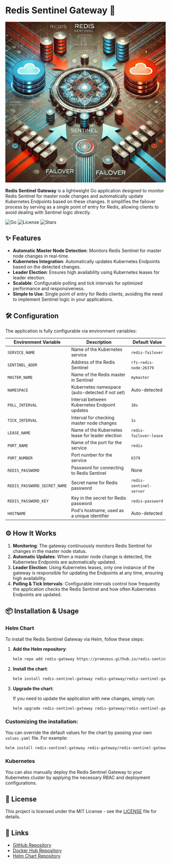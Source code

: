 
# Redis Sentinel Gateway 🚀

<p align="center">
  <img src="https://github.com/promzeus/redis-sentinel-gateway/blob/cfacd86da118b676b5b06d428f367a72630447ea/assets/logo.jpg" alt="Logo">
</p>

**Redis Sentinel Gateway** is a lightweight Go application designed to monitor Redis Sentinel for master node changes and automatically update Kubernetes Endpoints based on these changes. It simplifies the failover process by serving as a single point of entry for Redis, allowing clients to avoid dealing with Sentinel logic directly.

![Go](https://img.shields.io/github/go-mod/go-version/promzeus/redis-sentinel-gateway)
![License](https://img.shields.io/github/license/promzeus/redis-sentinel-gateway)
![Stars](https://img.shields.io/github/stars/promzeus/redis-sentinel-gateway)

## ✨ Features

- **Automatic Master Node Detection**: Monitors Redis Sentinel for master node changes in real-time.
- **Kubernetes Integration**: Automatically updates Kubernetes Endpoints based on the detected changes.
- **Leader Election**: Ensures high availability using Kubernetes leases for leader election.
- **Scalable**: Configurable polling and tick intervals for optimized performance and responsiveness.
- **Simple to Use**: Single point of entry for Redis clients, avoiding the need to implement Sentinel logic in your applications.

## 🛠 Configuration

The application is fully configurable via environment variables:

| Environment Variable        | Description                                          | Default Value         |
|-----------------------------|------------------------------------------------------|-----------------------|
| `SERVICE_NAME`               | Name of the Kubernetes service                      | `redis-failover`      |
| `SENTINEL_ADDR`              | Address of the Redis Sentinel                        | `rfs-redis-node:26379`|
| `MASTER_NAME`                | Name of the Redis master in Sentinel                 | `mymaster`            |
| `NAMESPACE`                  | Kubernetes namespace (auto-detected if not set)      | Auto-detected         |
| `POLL_INTERVAL`              | Interval between Kubernetes Endpoint updates         | `10s`                 |
| `TICK_INTERVAL`              | Interval for checking master node changes            | `1s`                  |
| `LEASE_NAME`                 | Name of the Kubernetes lease for leader election     | `redis-failover-lease`|
| `PORT_NAME`                  | Name of the port for the service                     | `redis`               |
| `PORT_NUMBER`                | Port number for the service                          | `6379`                |
| `REDIS_PASSWORD`             | Password for connecting to Redis Sentinel            | None                  |
| `REDIS_PASSWORD_SECRET_NAME` | Secret name for Redis password                       | `redis-sentinel-server`|
| `REDIS_PASSWORD_KEY`         | Key in the secret for Redis password                 | `redis-password`      |
| `HOSTNAME`                   | Pod's hostname, used as a unique identifier          | Auto-detected         |

## ⚙️ How It Works

1. **Monitoring**: The gateway continuously monitors Redis Sentinel for changes in the master node status.
2. **Automatic Updates**: When a master node change is detected, the Kubernetes Endpoints are automatically updated.
3. **Leader Election**: Using Kubernetes leases, only one instance of the gateway is responsible for updating the Endpoints at any time, ensuring high availability.
4. **Polling & Tick Intervals**: Configurable intervals control how frequently the application checks the Redis Sentinel and how often Kubernetes Endpoints are updated.

## 📦 Installation & Usage

### Helm Chart

To install the Redis Sentinel Gateway via Helm, follow these steps:

1. **Add the Helm repository**:

    ```bash
    helm repo add redis-gateway https://promzeus.github.io/redis-sentinel-gateway
    ```

2. **Install the chart**:

    ```bash
    helm install redis-sentinel-gateway redis-gateway/redis-sentinel-gateway --namespace redis --create-namespace
    ```

3. **Upgrade the chart**:

    If you need to update the application with new changes, simply run:

    ```bash
    helm upgrade redis-sentinel-gateway redis-gateway/redis-sentinel-gateway --namespace redis
    ```

### Customizing the installation:

You can override the default values for the chart by passing your own `values.yaml` file. For example:

```bash
helm install redis-sentinel-gateway redis-gateway/redis-sentinel-gateway --namespace redis --create-namespace -f values.yaml
```

### Kubernetes

You can also manually deploy the Redis Sentinel Gateway to your Kubernetes cluster by applying the necessary RBAC and deployment configurations.

## 📜 License

This project is licensed under the MIT License - see the [LICENSE](LICENSE) file for details.

## 🔗 Links

- [GitHub Repository](https://github.com/promzeus/redis-sentinel-gateway)
- [Docker Hub Repository](https://hub.docker.com/r/promzeus/redis-sentinel-gateway)
- [Helm Chart Repository](https://promzeus.github.io/redis-sentinel-gateway)
